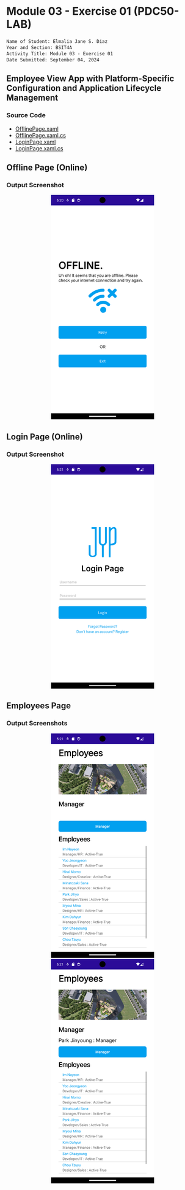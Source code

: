 # Module 03 - Exercise 01 (PDC50-LAB)

    Name of Student: Elmalia Jane S. Diaz
    Year and Section: BSIT4A
    Activity Title: Module 03 - Exercise 01
    Date Submitted: September 04, 2024

## Employee View App with Platform-Specific Configuration and Application Lifecycle Management
### Source Code
- [OfflinePage.xaml](Module03Exercise01/View/OfflinePage.xaml)
- [OfflinePage.xaml.cs](Module03Exercise01/View/OfflinePage.xaml.cs)
- [LoginPage.xaml](Module03Exercise01/View/LoginPage.xaml)
- [LoginPage.xaml.cs](Module03Exercise01/View/LoginPage.xaml.cs)

## Offline Page (Online)
### Output Screenshot
<p align="center">
    <img src="Screenshots/Offline.png" alt="Offline" width="270" height="585">
</p>

## Login Page (Online)
### Output Screenshot
<p align="center">
    <img src="Screenshots/Online.png" alt="Online" width="270" height="585">
</p>

## Employees Page
### Output Screenshots
<p align="center">
    <img src="Screenshots/Employees-Page-1.png" alt="EmployeePage-1" width="270" height="585">
    <img src="Screenshots/Employees-Page-2.png" alt="EmployeePage-2" width="270" height="585">
</p>
